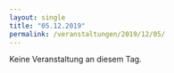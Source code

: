```yaml
---
layout: single
title: "05.12.2019"
permalink: /veranstaltungen/2019/12/05/
---
```


Keine Veranstaltung an diesem Tag.
